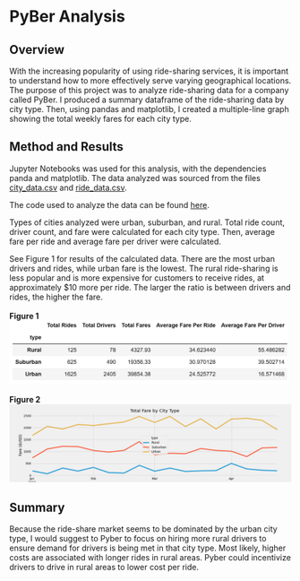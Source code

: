 # PyBer Analysis

## Overview
With the increasing popularity of using ride-sharing services, it is important to understand how to more effectively serve varying geographical locations. The purpose of this project was to analyze ride-sharing data for a company called PyBer. I produced a summary dataframe of the ride-sharing data by city type. Then, using pandas and matplotlib, I created a multiple-line graph showing the total weekly fares for each city type.

## Method and Results

Jupyter Notebooks was used for this analysis, with the dependencies panda and matplotlib. The data analyzed was sourced from the files [city_data.csv](https://github.com/alexdallman1029/PyBer_Analysis/blob/main/Resources/city_data.csv) and [ride_data.csv](https://github.com/alexdallman1029/PyBer_Analysis/blob/main/Resources/ride_data.csv).

The code used to analyze the data can be found [here](https://github.com/alexdallman1029/PyBer_Analysis/blob/main/PyBer_Challenge.ipynb).

Types of cities analyzed were urban, suburban, and rural. Total ride count, driver count, and fare were calculated for each city type. Then, average fare per ride and average fare per driver were calculated. 

See Figure 1 for results of the calculated data. There are the most urban drivers and rides, while urban fare is the lowest. The rural ride-sharing is less popular and is more expensive for customers to receive rides, at approximately $10 more per ride. The larger the ratio is between drivers and rides, the higher the fare.
<br><br><b>Figure 1</b>
<br><img src="https://github.com/alexdallman1029/PyBer_Analysis/blob/main/Analysis/Pyber_data.png" width=500><br>
<br><b>Figure 2</b>
<br><img src="https://github.com/alexdallman1029/PyBer_Analysis/blob/main/Analysis/Pyber_fare_summary.png" width = 1000><br>


## Summary
Because the ride-share market seems to be dominated by the urban city type, I would suggest to Pyber to focus on hiring more rural drivers to ensure demand for drivers is being met in that city type. Most likely, higher costs are associated with longer rides in rural areas. Pyber could incentivize drivers to drive in rural areas to lower cost per ride.
